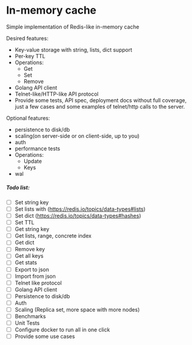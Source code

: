 # In-memory cache

Simple implementation of Redis-like in-memory cache

Desired features:
- Key-value storage with string, lists, dict support
- Per-key TTL
- Operations:
  - Get
  - Set
  - Remove
- Golang API client
- Telnet-like/HTTP-like API protocol
- Provide some tests, API spec, deployment docs without full coverage, just a few cases and some examples of telnet/http calls to the server.

Optional features:
- persistence to disk/db
- scaling(on server-side or on client-side, up to you)
- auth
- performance tests
- Operations:
  - Update
  - Keys
- wal

##### Todo list:
- [ ] Set string key
- [ ] Set lists with (https://redis.io/topics/data-types#lists)
- [ ] Set dict (https://redis.io/topics/data-types#hashes)
- [ ] Set TTL
- [ ] Get string key
- [ ] Get lists, range, concrete index
- [ ] Get dict
- [ ] Remove key
- [ ] Get all keys
- [ ] Get stats
- [ ] Export to json
- [ ] Import from json
- [ ] Telnet like protocol
- [ ] Golang API client
- [ ] Persistence to disk/db
- [ ] Auth
- [ ] Scaling (Replica set, more space with more nodes)
- [ ] Benchmarks
- [ ] Unit Tests
- [ ] Configure docker to run all in one click
- [ ] Provide some use cases
